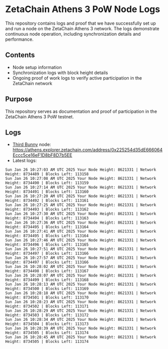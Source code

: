 # ZetaChain Athens 3 PoW Node Logs
This repository contains logs and proof that we have successfully set up and run a node on the ZetaChain Athens 3 network. The logs demonstrate continuous node operation, including synchronization details and performance.

## Contents
- Node setup information
- Synchronization logs with block height details
- Ongoing proof of work logs to verify active participation in the ZetaChain network

## Purpose
This repository serves as documentation and proof of participation in the ZetaChain Athens 3 PoW testnet.

## Logs

- [Third Bunny](https://thirdbunny.xyz/) node: https://athens.explorer.zetachain.com/address/0x225254d35dE666064Eccc5ce16eF1D8bF8D7b5EE
- Latest logs:
```
Sun Jan 26 10:27:03 AM UTC 2025 Your Node Height: 8621331 | Network Height: 8734489 | Blocks Left: 113158
Sun Jan 26 10:27:08 AM UTC 2025 Your Node Height: 8621331 | Network Height: 8734490 | Blocks Left: 113159
Sun Jan 26 10:27:14 AM UTC 2025 Your Node Height: 8621331 | Network Height: 8734491 | Blocks Left: 113160
Sun Jan 26 10:27:20 AM UTC 2025 Your Node Height: 8621331 | Network Height: 8734492 | Blocks Left: 113161
Sun Jan 26 10:27:25 AM UTC 2025 Your Node Height: 8621331 | Network Height: 8734493 | Blocks Left: 113162
Sun Jan 26 10:27:30 AM UTC 2025 Your Node Height: 8621331 | Network Height: 8734494 | Blocks Left: 113163
Sun Jan 26 10:27:36 AM UTC 2025 Your Node Height: 8621331 | Network Height: 8734495 | Blocks Left: 113164
Sun Jan 26 10:27:41 AM UTC 2025 Your Node Height: 8621331 | Network Height: 8734495 | Blocks Left: 113164
Sun Jan 26 10:27:46 AM UTC 2025 Your Node Height: 8621331 | Network Height: 8734496 | Blocks Left: 113165
Sun Jan 26 10:27:51 AM UTC 2025 Your Node Height: 8621331 | Network Height: 8734497 | Blocks Left: 113166
Sun Jan 26 10:27:57 AM UTC 2025 Your Node Height: 8621331 | Network Height: 8734497 | Blocks Left: 113166
Sun Jan 26 10:28:02 AM UTC 2025 Your Node Height: 8621331 | Network Height: 8734498 | Blocks Left: 113167
Sun Jan 26 10:28:07 AM UTC 2025 Your Node Height: 8621331 | Network Height: 8734499 | Blocks Left: 113168
Sun Jan 26 10:28:13 AM UTC 2025 Your Node Height: 8621331 | Network Height: 8734500 | Blocks Left: 113169
Sun Jan 26 10:28:18 AM UTC 2025 Your Node Height: 8621331 | Network Height: 8734501 | Blocks Left: 113170
Sun Jan 26 10:28:23 AM UTC 2025 Your Node Height: 8621331 | Network Height: 8734502 | Blocks Left: 113171
Sun Jan 26 10:28:29 AM UTC 2025 Your Node Height: 8621331 | Network Height: 8734503 | Blocks Left: 113172
Sun Jan 26 10:28:34 AM UTC 2025 Your Node Height: 8621331 | Network Height: 8734504 | Blocks Left: 113173
Sun Jan 26 10:28:39 AM UTC 2025 Your Node Height: 8621331 | Network Height: 8734505 | Blocks Left: 113174
Sun Jan 26 10:28:45 AM UTC 2025 Your Node Height: 8621331 | Network Height: 8734505 | Blocks Left: 113174
```
